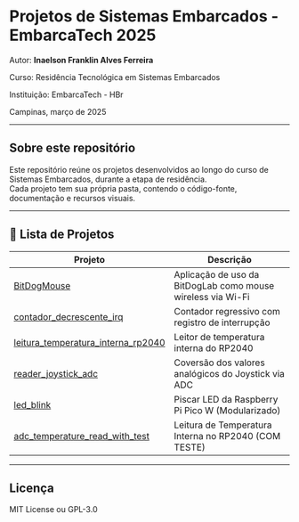 
# Projetos de Sistemas Embarcados - EmbarcaTech 2025

Autor: **Inaelson Franklin Alves Ferreira**

Curso: Residência Tecnológica em Sistemas Embarcados

Instituição: EmbarcaTech - HBr

Campinas, março de 2025

---

## Sobre este repositório

Este repositório reúne os projetos desenvolvidos ao longo do curso de Sistemas Embarcados, durante a etapa de residência.  
Cada projeto tem sua própria pasta, contendo o código-fonte, documentação e recursos visuais.

---

## 📂 Lista de Projetos

| Projeto | Descrição |
|---------|-----------|
| [BitDogMouse](./projetos/BitDogMouse/) | Aplicação de uso da BitDogLab como mouse wireless via Wi-Fi |
| [contador_decrescente_irq](./projetos/contador_decrescente_irq/) | Contador regressivo com registro de interrupção |
| [leitura_temperatura_interna_rp2040](./projetos/leitura_temperatura_interna_rp2040/) | Leitor de temperatura interna do RP2040 |
| [reader_joystick_adc](./projetos/reader_joystick_adc/) | Coversão dos valores analógicos do Joystick via ADC |
| [led_blink](./projetos/led_blink/) | Piscar LED da Raspberry Pi Pico W (Modularizado) |
| [adc_temperature_read_with_test](./projetos/adc_temperature_read_with_test/) | Leitura de Temperatura Interna no RP2040 (COM TESTE)|

---

## Licença

MIT License ou GPL-3.0

